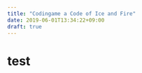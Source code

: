 ```yaml
---
title: "Codingame a Code of Ice and Fire"
date: 2019-06-01T13:34:22+09:00
draft: true
---
```


# test
